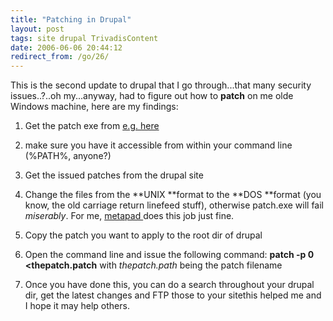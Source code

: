 ```yaml
---
title: "Patching in Drupal"
layout: post
tags: site drupal TrivadisContent
date: 2006-06-06 20:44:12
redirect_from: /go/26/
---
```


This is the second update to drupal that I go through...that many security issues..?..oh my...anyway, had to figure out how to **patch** on me olde Windows machine, here are my findings:

1.  Get the patch exe from [e.g. here](http://gnuwin32.sourceforge.net/packages/patch.htm "patch.exe v 2.5.9")
2.  make sure you have it accessible from within your command line (%PATH%, anyone?)

3.  Get the issued patches from the drupal site
4.  Change the files from the **UNIX **format to the **DOS **format (you know, the old carriage return linefeed stuff), otherwise patch.exe will fail _miserably_. For me, [metapad ](http://www.liquidninja.com/metapad/ "Metapad")does this job just fine.
5.  Copy the patch you want to apply to the root dir of drupal
6.  Open the command line and issue the following command: **patch -p 0 &lt;thepatch.patch** with _thepatch.path_ being the patch filename

7.  Once you have done this, you can do a search throughout your drupal dir, get the latest changes and FTP those to your sitethis helped me and I hope it may help others.